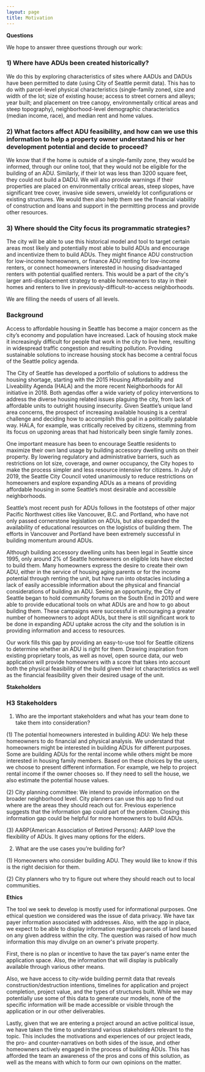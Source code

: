 ```yaml
---
layout: page
title: Motivation
---
```


**Questions**

We hope to answer three questions through our work:

### 1) Where have ADUs been created historically?
  We do this by exploring characteristics of sites where AADUs and DADUs have been permitted to date (using City of Seattle permit data). This has to do with parcel-level physical characteristics (single-family zoned, size and width of the lot; size of existing house; access to street corners and alleys; year built; and placement on tree canopy, environmentally critical areas and steep topography), neighborhood-level demographic characteristics (median income, race), and median rent and home values.

### 2) What factors affect ADU feasibility, and how can we use this information to help a property owner understand his or her development potential and decide to proceed?
  We know that if the home is outside of a single-family zone, they would be informed, through our online tool, that they would not be eligible for the building of an ADU. Similarly, if their lot was less than 3200 square feet, they could not build a DADU. We will also provide warnings if their properties are placed on environmentally critical areas, steep slopes, have significant tree cover, invasive side sewers, unwieldy lot configurations or existing structures. We would then also help them see the financial viability of construction and loans and support in the permitting process and provide other resources.

### 3) Where should the City focus its programmatic strategies?
  The city will be able to use this historical model and tool to target certain areas most likely and potentially most able to build ADUs and encourage and incentivize them to build ADUs. They might finance ADU construction for low-income homeowners, or finance ADU renting for low-income renters, or connect homeowners interested in housing disadvantaged renters with potential qualified renters. This would be a part of the city's larger anti-displacement strategy to enable homeowners to stay in their homes and renters to live in previously-difficult-to-access neighborhoods.

We are filling the needs of users of all levels.

### Background

Access to affordable housing in Seattle has become a major concern as the city’s economy and population have increased.  Lack of housing stock make it increasingly difficult for people that work in the city to live here, resulting in widespread traffic congestion and resulting pollution.  Providing sustainable solutions to increase housing stock has become a central focus of the Seattle policy agenda.  

The City of Seattle has developed a portfolio of solutions to address the housing shortage, starting with the 2015 Housing Affordability and Liveability Agenda (HALA) and the more recent Neighborhoods for All initiative in 2018.  Both agendas offer a wide variety of policy interventions to address the diverse housing related issues plaguing the city, from lack of affordable units to outright housing insecurity.  Given Seattle’s unique land area concerns, the prospect of increasing available housing is a central challenge and deciding how to accomplish this goal in a politically palatable way.  HALA, for example, was critically received by citizens, stemming from its focus on upzoning areas that had historically been single family zones.

One important measure has been to encourage Seattle residents to maximize their own land usage by building accessory dwelling units on their property.  By lowering regulatory and administrative barriers, such as restrictions on lot size, coverage, and owner occupancy, the City hopes to make the process simpler and less resource intensive for citizens.  In July of 2019, the Seattle City Council voted unanimously to reduce restrictions on homeowners and explore expanding ADUs as a means of providing affordable housing in some Seattle’s most desirable and accessible neighborhoods.  

Seattle’s most recent push for ADUs follows in the footsteps of other major Pacific Northwest cities like Vancouver, B.C. and Portland, who have not only passed cornerstone legislation on ADUs, but also expanded the availability of educational resources on the logistics of building them.  The efforts in Vancouver and Portland have been extremely successful in building momentum around ADUs.  

Although building accessory dwelling units has been legal in Seattle since 1995, only around 2% of Seattle homeowners on eligible lots have elected to build them.  Many homeowners express the desire to create their own ADU, either in the service of housing aging parents or for the income potential through renting the unit, but have run into obstacles including a lack of easily accessible information about the physical and financial considerations of building an ADU.  Seeing an opportunity, the City of Seattle began to hold community forums on the South End in 2010 and were able to provide educational tools on what ADUs are and how to go about building them.  These campaigns were successful in encouraging a greater number of homeowners to adopt ADUs, but there is still significant work to be done in expanding ADU uptake across the city and the solution is in providing information and access to resources.

Our work fills this gap by providing an easy-to-use tool for Seattle citizens to determine whether an ADU is right for them.   Drawing inspiration from existing proprietary tools, as well as novel, open source data, our web application will provide homeowners with a score that takes into account both the physical feasibility of the build given their lot characteristics as well as the financial feasibility given their desired usage of the unit. 


**Stakeholders**

### H3 Stakeholders

1. Who are the important stakeholders and what has your team done to take them into consideration?

(1) The potential homeowners interested in building ADU: We help these homeowners to do financial and physical analysis. We understand that homeowners might be interested in building ADUs for different purposes. Some are building ADUs for the rental income while others might be more interested in housing family members. Based on these choices by the users, we choose to present different information. For example, we help to project rental income if the owner chooses so. If they need to sell the house, we also estimate the potential house values. 


(2) City planning committee: We intend to provide information on the broader neighborhood level. City planners can use this app to find out where are the areas they should reach out for. Previous experience suggests that the information gap could part of the problem. Closing this information gap could be helpful for more homeowners to build ADUs.  

(3) AARP(American Association of Retired Persons): AARP love the flexibility of ADUs. It gives many options for the elders. 

2. What are the use cases you’re building for?

(1) Homeowners who consider building ADU. They would like to know if this is the right decision for them. 

(2) City planners who try to figure out where they should reach out to local communities.


**Ethics**

The tool we seek to develop is mostly used for informational purposes. One ethical question we considered was the issue of data privacy. We have tax payer information associated with addresses. Also, with the app in place, we expect to be able to display information regarding parcels of land based on any given address within the city. The question was raised of how much information this may divulge on an owner's private property. 

First, there is no plan or incentive to have the tax payer's name enter the application space. Also, the information that will display is publically available through various other means. 

Also, we have access to city-wide building permit data that reveals construction/destruction intentions, timelines for application and project completion, project value, and the types of structures built. While we may potentially use some of this data to generate our models, none of the specific information will be made accessible or visible through the application or in our other deliverables.

Lastly, given that we are entering a project around an active political issue, we have taken the time to understand various stakeholders relevant to the topic. This includes the motivations and experiences of our project leads, the pro- and counter-narratives on both sides of the issue, and other homeowners actively engaged in the process of building ADUs. This has afforded the team an awareness of the pros and cons of this solution, as well as the means with which to form our own opinions on the matter.

